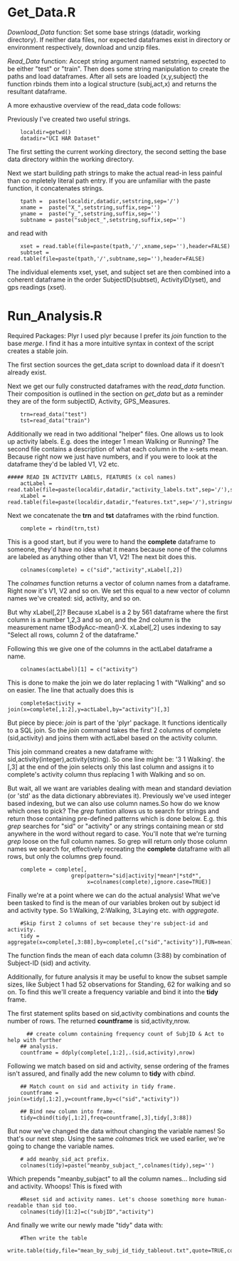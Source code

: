 Get_Data.R
===================
*Download_Data* function: Set some base strings (datadir, working directory). If neither data files, nor expected dataframes exist in directory or environment respectively, download and unzip files.

*Read_Data* function: Accept string argument named setstring, expected to be either "test" or "train". Then does some string manipulation to create the paths and load dataframes. After all sets are loaded (x,y,subject) the function rbinds them into a logical structure (subj,act,x) and returns the resultant dataframe.

A more exhaustive overview of the read_data code follows:

Previously I've created two useful strings.
```{r}
    localdir=getwd()
    datadir="UCI HAR Dataset"
```
The first setting the current working directory, the second setting the base data directory within the working directory.

Next we start building path strings to make the actual read-in less painful than co
mpletely literal path entry. If you are unfamiliar with the paste function, it concatenates strings.
```{r}
    tpath =  paste(localdir,datadir,setstring,sep='/')
    xname =  paste("X_",setstring,suffix,sep='')
    yname =  paste("y_",setstring,suffix,sep='')
    subtname = paste("subject_",setstring,suffix,sep='')
```
and read with
```{r}
    xset = read.table(file=paste(tpath,'/',xname,sep=''),header=FALSE)
    subtset = read.table(file=paste(tpath,'/',subtname,sep=''),header=FALSE)
```
The individual elements xset, yset, and subject set are then combined into a coherent dataframe in the order SubjectID(subtset), ActivityID(yset), and gps readings (xset).

Run_Analysis.R
===================
Required Packages: Plyr
I used plyr because I prefer its *join* function to the base *merge*. I find it has a more intuitive syntax in context of the script creates a stable join.

The first section sources the get_data script to download data if it doesn't already exist.

Next we get our fully constructed dataframes with the *read_data* function. Their composition is outlined in the section on *get_data* but as a reminder they are of the form subjectID, Activity, GPS_Measures.

```{r}
    trn=read_data("test")
    tst=read_data("train")
```

Additionally we read in two additional "helper" files. One allows us to look up activity labels. E.g. does the integer 1 mean Walking or Running? The second file contains a description of what each column in the x-sets mean. Because right now we just have numbers, and if you were to look at the dataframe they'd be labled V1, V2 etc.

```{r}
##### READ IN ACTIVITY LABELS, FEATURES (x col names)
    actLabel = read.table(file=paste(localdir,datadir,"activity_labels.txt",sep='/'),stringsAsFactors=FALSE)
    xLabel = read.table(file=paste(localdir,datadir,"features.txt",sep='/'),stringsAsFactors=FALSE)
```

Next we concatenate the **trn** and **tst** dataframes with the rbind function.
```{r}
    complete = rbind(trn,tst)
```

This is a good start, but if you were to hand the **complete** dataframe to someone, they'd have no idea what it means because none of the columns are labeled as anything other than V1, V2! The next bit does this.
```{r}
    colnames(complete) = c("sid","activity",xLabel[,2])
```
The *colnames* function returns a vector of column names from a dataframe. Right now it's V1, V2 and so on. We set this equal to a new vector of column names we've created: sid, activity, and so on. 

But why xLabel[,2]? Because xLabel is a 2 by 561 dataframe where the first column is a number 1,2,3 and so on, and the 2nd column is the measurement name tBodyAcc-mean()-X. xLabel[,2] uses indexing to say "Select all rows, column 2 of the dataframe."

Following this we give one of the columns in the actLabel dataframe a name. 
```{r}
    colnames(actLabel)[1] = c("activity")
```
This is done to make the join we do later replacing 1 with "Walking" and so on easier. The line that actually does this is
```{r}
    complete$activity = join(x=complete[,1:2],y=actLabel,by="activity")[,3]
```
But piece by piece: *join* is part of the 'plyr' package. It functions identically to a SQL join. So the *join* command takes the first 2 columns of complete (sid,activity) and joins them with actLabel based on the activity column. 

This join command creates a new dataframe with: sid,activity(integer),activity(string). So one line might be: '3 1 Walking'. the [,3] at the end of the join selects only this last column and assigns it to complete's activity column thus replacing 1 with Walking and so on. 

But wait, all we want are variables dealing with mean and standard deviation (or 'std' as the data dictionary abbreviates it).
Previously we've used integer based indexing, but we can also use column names.So how do we know which ones to pick? The *grep* funtion allows us to search for strings and return those containing pre-defined patterns which is done below. E.g. this *grep* searches for "sid" or "activity" or any strings containing mean or std anywhere in the word without regard to case. You'll note that we're turning *grep* loose on the full column names. So grep will return only those column names we search for, effectively recreating the **complete** dataframe with all rows, but only the columns grep found.
```{r}
    complete = complete[,
                    grep(pattern="sid|activity|*mean*|*std*",
                         x=colnames(complete),ignore.case=TRUE)]
```

Finally we're at a point where we can do the actual analysis!
What we've been tasked to find is the mean of our variables broken out by subject id and activity type. So 1:Walking, 2:Walking, 3:Laying etc. with *aggregate*.
```{r}
    #Skip first 2 columns of set because they're subject-id and activity.
    tidy = aggregate(x=complete[,3:88],by=complete[,c("sid","activity")],FUN=mean)
```
The function finds the mean of each data column (3:88) by combination of Subject-ID (sid) and activity.

Additionally, for future analysis it may be useful to know the subset sample sizes, like Subject 1 had 52 observations for Standing, 62 for walking and so on. To find this we'll create a frequency variable and bind it into the **tidy** frame.

The first statement splits based on sid,activity combinations and counts the number of rows. The returned **countframe** is sid,activity,nrow.

```{r}
      ## create column containing frequency count of SubjID & Act to help with further 
    ## analysis. 
    countframe = ddply(complete[,1:2],.(sid,activity),nrow)
```

Following we match based on sid and activity, sense ordering of the frames isn't assured, and finally add the new column to **tidy** with *cbind*.
```{r}
    ## Match count on sid and activity in tidy frame.
    countframe = join(x=tidy[,1:2],y=countframe,by=c("sid","activity"))

    ## Bind new column into frame.
    tidy=cbind(tidy[,1:2],freq=countframe[,3],tidy[,3:88])
```

But now we've changed the data without changing the variable names! So that's our next step. Using the same *colnames* trick we used earlier, we're going to change the variable names.
```{r}
    # add meanby_sid_act prefix.
    colnames(tidy)=paste("meanby_subjact_",colnames(tidy),sep='')
```
Which prepends "meanby_subjact" to all the column names... Including sid and activity. Whoops! This is fixed with
```{r}
    #Reset sid and activity names. Let's choose something more human-readable than sid too.
    colnames(tidy)[1:2]=c("subjID","activity")
```

And finally we write our newly made "tidy" data with:
```{r}
    #Then write the table
    write.table(tidy,file="mean_by_subj_id_tidy_tableout.txt",quote=TRUE,col.names=TRUE,row.names=FALSE)
```